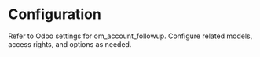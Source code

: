 # Configuration

Refer to Odoo settings for om_account_followup. Configure related models, access rights, and options as needed.
